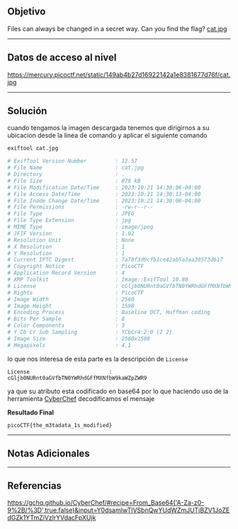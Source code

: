 ## Objetivo 

Files can always be changed in a secret way. Can you find the flag? [cat.jpg](https://mercury.picoctf.net/static/149ab4b27d16922142a1e8381677d76f/cat.jpg)

---
## Datos de acceso al nivel 

https://mercury.picoctf.net/static/149ab4b27d16922142a1e8381677d76f/cat.jpg

---
## Solución 
cuando tengamos la imagen descargada tenemos que dirigirnos a su ubicacion desde la linea de comando y aplicar el siguiente comando

``` bash
exiftool cat.jpg

# ExifTool Version Number         : 12.57
# File Name                       : cat.jpg
# Directory                       : .
# File Size                       : 878 kB
# File Modification Date/Time     : 2023:10:21 14:30:06-04:00
# File Access Date/Time           : 2023:10:21 14:30:13-04:00
# File Inode Change Date/Time     : 2023:10:21 14:30:06-04:00
# File Permissions                : -rw-r--r--
# File Type                       : JPEG
# File Type Extension             : jpg
# MIME Type                       : image/jpeg
# JFIF Version                    : 1.02
# Resolution Unit                 : None
# X Resolution                    : 1
# Y Resolution                    : 1
# Current IPTC Digest             : 7a78f3d9cfb1ce42ab5a3aa30573d617
# Copyright Notice                : PicoCTF
# Application Record Version      : 4
# XMP Toolkit                     : Image::ExifTool 10.80
# License                         : cGljb0NURnt0aGVfbTN0YWRhdGFfMXNfbW9kaWZpZWR9
# Rights                          : PicoCTF
# Image Width                     : 2560
# Image Height                    : 1598
# Encoding Process                : Baseline DCT, Huffman coding
# Bits Per Sample                 : 8
# Color Components                : 3
# Y Cb Cr Sub Sampling            : YCbCr4:2:0 (2 2)
# Image Size                      : 2560x1598
# Megapixels                      : 4.1

```

lo que nos interesa de esta parte es la descripción de `License`

```
License                         : cGljb0NURnt0aGVfbTN0YWRhdGFfMXNfbW9kaWZpZWR9
```

ya que su atributo esta codificado en base64 por lo que haciendo uso de la herramienta [CyberChef](https://gchq.github.io/CyberChef/) decodificamos el mensaje  

**Resultado Final**
```
picoCTF{the_m3tadata_1s_modified}
```

---
## Notas Adicionales 

---
## Referencias 
https://gchq.github.io/CyberChef/#recipe=From_Base64('A-Za-z0-9%2B/%3D',true,false)&input=Y0dsamIwTlVSbnQwYUdWZmJUTjBZV1JoZEdGZk1YTmZiVzlrYVdacFpXUjk